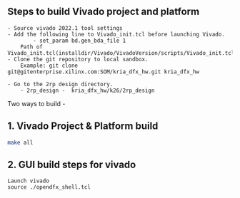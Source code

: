 ## Steps to build Vivado project and platform 
```
- Source vivado 2022.1 tool settings
- Add the following line to Vivado_init.tcl before launching Vivado.
       	- set_param bd.gen_bda_file 1
	Path of Vivado_init.tcl(installdir/Vivado/VivadoVersion/scripts/Vivado_init.tcl) 
- Clone the git repository to local sandbox.
	Example: git clone git@gitenterprise.xilinx.com:SOM/kria_dfx_hw.git kria_dfx_hw
	
- Go to the 2rp design directory.
	- 2rp_design -  kria_dfx_hw/k26/2rp_design
```

Two ways to build -
## 1. Vivado Project & Platform build

```bash
make all
```
## 2. GUI build steps for vivado
```
Launch vivado 
source ./opendfx_shell.tcl 
```
